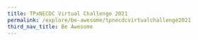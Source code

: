 ```yaml
---
title: TPxNECDC Virtual Challenge 2021
permalink: /explore/be-awesome/tpnecdcvirtualchallenge2021
third_nav_title: Be Awesome
---
```

